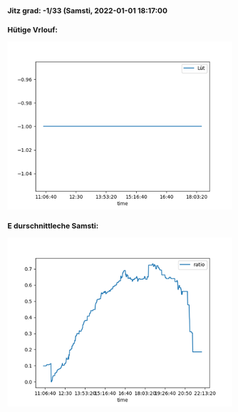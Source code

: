 ### Jitz grad: -1/33 (Samsti, 2022-01-01 18:17:00

### Hütige Vrlouf:
![Graph](Today.png)

### E durschnittleche Samsti:
![Graph](Samsti.png)